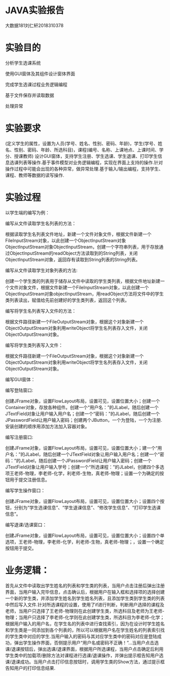 JAVA实验报告
========
大数据181刘仁轩2018310378

实验目的
=======
分析学生选课系统

使用GUI窗体及其组件设计窗体界面

完成学生选课过程业务逻辑编程

基于文件保存并读取数据

处理异常

实验要求
====
(定义学生的属性，设置为人员(学号、姓名、性别、密码、年龄)，学生(学号、姓名、性别、密码、年龄、所选科目)，课程(编号、名称、上课地点、上课时间、学分、授课教师)
设计GUI窗体，支持学生注册、学生选课、学生退课、打印学生信息选课列表等操作.基于事件模型对业务逻辑编程，实现在界面上支持的操作.针对操作过程中可能会出现的各种异常，做异常处理.基于输入/输出编程，支持学生、课程、教师等数据的读写操作.

实验过程
====
以学生端的编写为例：

编写从文件读取学生名列表的方法：

根据读取学生名列表文件地址，新建一个文件对象文件，根据文件新建一个FileInputStream对象，以此创建一个ObjectInputStream对象ObjectInputStream对象ObjectInputStream，创建一个字符串列表，用于存放通过ObjectInputStream的readObject方法读取到的String列表，关闭ObjectInputStream对象，返回存有读取到String列表的String列表。

编写从文件读取学生对象列表的方法:

创建一个学生类的列表用于储存从文件中读取的学生类列表，根据文件地址新建一个文件对象文件，根据文件新建一个FileInputStream对象，以此创建一个ObjectInputStream对象objectInputStream，用readObject方法将文件中的学生类列表读出，赋值给先前创建好的学生类列表，返回这个列表。

编写将学生名列表写入文件的方法：

根据文件路径新建一个FileOutputStream对象，根据这个对象新建一个ObjectOutputStream对象利用writeObject将学生名列表存入文件，关闭ObjectOutputStream对象。

编写将学生类列表写入文件：

根据文件路径新建一个FileOutputStream对象，根据这个对象新建一个ObjectOutputStream对象利用writeObject将学生名列表存入文件，关闭ObjectOutputStream对象。

编写GUI窗体：

编写登陆窗口:

创建JFrame对象，设置FlowLayout布局，设置可见，设置位置大小；创建一个Container对象，存放各种组件。创建一个“用户名：”的JLabel，随后创建一个JTextField对象让用户输入用户名；创建一个“密码：”的JLabel，随后创建一个JPasswordField让用户输入密码；创建两个JButton，一个为登陆，一个为注册.安装创建的顺序用添加方法加入容器对象。

编写注册窗口:

创建JFrame对象，设置FlowLayout布局，设置可见，设置位置大小；建一个“用户名：”的JLabel，随后创建一个JTextField对象让用户输入用户名；创建一个“密码：”的JLabel，随后创建一个JPasswordField让用户输入密码；创建一个JTextField对象让用户输入学号；创建一个“所选课程：”的JLabel，创建四个多选项王老师-物理，李老师-化学，利老师-生物，真老师-物理；设置一个为确定的按钮用于提交注册信息。

编写学生操作窗口：

创建JFrame对象，设置FlowLayout布局，设置可见，设置位置大小；设置四个按钮，分别为“学生选课信息”、“学生退课信息”、“修改学生信息”、“打印学生选课信息”。

编写退课/选课窗口：

创建JFrame对象，设置FlowLayout布局，设置可见，设置位置大小；设置四个单选项，王老师-物理，李老师-化学，利老师-生物，真老师-物理；，设置一个确定按钮用于提交。

业务逻辑：
=====
首先从文件中读取出学生姓名的列表和学生类的列表，当用户点击注册后弹出注册界面，当用户输入完毕信息，点击确认后，根据用户在输入框和选择项的选择创建一个新的学生类，并添加学生姓名到学生姓名列表，且添加学生类到学生类的列表中然后写入文件.针对所选课程的设置，使用了if进行判断，判断用户选择的课程及老师，当用户只选择了王老师-物理则在此创建学生类，所选科目及老师为王老师-物理；当用户只选择了李老师-化学则在此创建学生类，所选科目为李老师-化学；根据用户输入的用户名，在学生名的列表中进行查找索引，因为在设计时学生姓名和学生类是一同添加到各个列表的，所以可以根据用户名在学生姓名的列表索引找的学生类中对应的学生.当用户输入的密码与其对应学生类中的密码对应是登陆成功，弹出学生操作界面，否侧提示用户“用户名或密码不正确！”...当用户点击选课/退课按钮后，弹出选课/退课界面，根据用户所选课程，当用户点击确定后利用学生类中的加载项/删除方法对课程进行选课/退课操作，并弹出提示框告知用户选课/退课成功。当用户点击打印信息按钮时，调用学生类的Show方法，通过提示框告知用户的打印信息结果.
